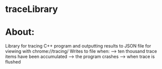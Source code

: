 # traceLibrary

# About: 
Library for tracing C++ program and outputting results to JSON file for viewing with chrome://tracing/
Writes to file when: 
--> ten thousand trace items have been accumulated
--> the program crashes
--> when trace is flushed 
